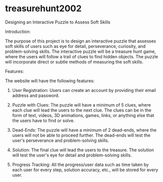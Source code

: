 # treasurehunt2002

Designing an Interactive Puzzle to Assess Soft Skills

Introduction:

The purpose of this project is to design an interactive puzzle that assesses soft skills of users such as eye for detail, perseverance, curiosity, and problem-solving skills. The interactive puzzle will be a treasure hunt game, where the users will follow a trail of clues to find hidden objects. The puzzle will incorporate direct or subtle methods of measuring the soft skills. 

Features:

The website will have the following features:

1. User Registration: Users can create an account by providing their email address and password.

2. Puzzle with Clues: The puzzle will have a minimum of 5 clues, where each clue will lead the users to the next clue. The clues can be in the form of text, videos, 3D animations, games, links, or anything else that the users have to find or solve. 

3. Dead-Ends: The puzzle will have a minimum of 2 dead-ends, where the users will not be able to proceed further. The dead-ends will test the user's perseverance and problem-solving skills.

4. Solution: The final clue will lead the users to the treasure. The solution will test the user's eye for detail and problem-solving skills.

5. Progress Tracking: All the progress/user data such as time taken by each user for every step, solution accuracy, etc., will be stored for every user.
